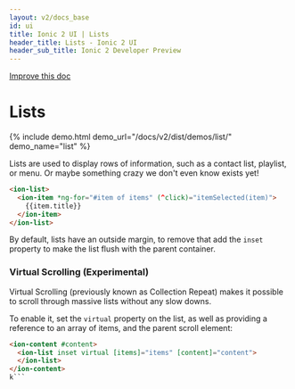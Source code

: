 ```yaml
---
layout: v2/docs_base
id: ui
title: Ionic 2 UI | Lists
header_title: Lists - Ionic 2 UI
header_sub_title: Ionic 2 Developer Preview
---
```

<div class="improve-docs">
  <a href='https://github.com/driftyco/ionic-site/edit/ionic2/docs/v2/ui/lists/index.md'>
    Improve this doc
  </a>
</div>

<h1 class="title">Lists</h1>

{% include demo.html demo_url="/docs/v2/dist/demos/list/" demo_name="list" %}

Lists are used to display rows of information, such as a contact list, playlist, or menu. Or maybe something crazy we don't even know exists yet!


```html
<ion-list>
  <ion-item *ng-for="#item of items" (^click)="itemSelected(item)">
    {{item.title}}
  </ion-item>
</ion-list>
```

By default, lists have an outside margin, to remove that add the `inset` property
to make the list flush with the parent container.

### Virtual Scrolling (Experimental)

Virtual Scrolling (previously known as Collection Repeat) makes it possible to scroll through
massive lists without any slow downs.

To enable it, set the `virtual` property on the list, as well as providing a
reference to an array of items, and the parent scroll element:

```html
<ion-content #content>
  <ion-list inset virtual [items]="items" [content]="content">
  </ion-list>
</ion-content>
k```
